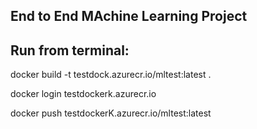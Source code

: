 ## End to End MAchine Learning Project



## Run from terminal:

docker build -t testdock.azurecr.io/mltest:latest .

docker login testdockerk.azurecr.io

docker push testdockerK.azurecr.io/mltest:latest

